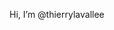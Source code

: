 Hi, I’m @thierrylavallee

<!---
thierrylavallee/thierrylavallee is a ✨ special ✨ repository because its `README.md` (this file) appears on your GitHub profile.
You can click the Preview link to take a look at your changes.
--->
